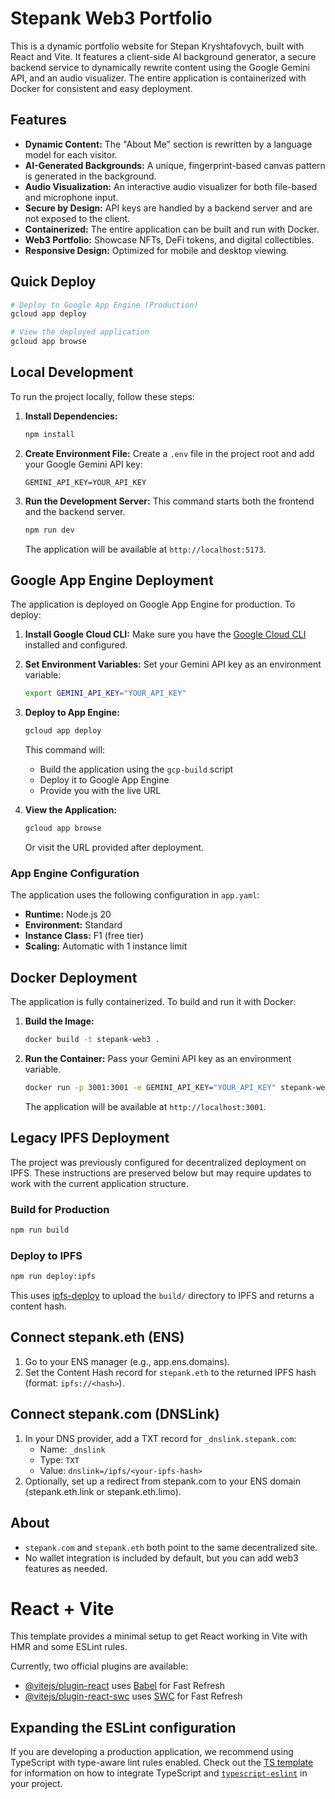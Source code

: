 # Stepank Web3 Portfolio

This is a dynamic portfolio website for Stepan Kryshtafovych, built with React and Vite. It features a client-side AI background generator, a secure backend service to dynamically rewrite content using the Google Gemini API, and an audio visualizer. The entire application is containerized with Docker for consistent and easy deployment.

## Features
- **Dynamic Content:** The "About Me" section is rewritten by a language model for each visitor.
- **AI-Generated Backgrounds:** A unique, fingerprint-based canvas pattern is generated in the background.
- **Audio Visualization:** An interactive audio visualizer for both file-based and microphone input.
- **Secure by Design:** API keys are handled by a backend server and are not exposed to the client.
- **Containerized:** The entire application can be built and run with Docker.
- **Web3 Portfolio:** Showcase NFTs, DeFi tokens, and digital collectibles.
- **Responsive Design:** Optimized for mobile and desktop viewing.

## Quick Deploy
```bash
# Deploy to Google App Engine (Production)
gcloud app deploy

# View the deployed application
gcloud app browse
```

## Local Development

To run the project locally, follow these steps:

1.  **Install Dependencies:**
    ```bash
    npm install
    ```

2.  **Create Environment File:**
    Create a `.env` file in the project root and add your Google Gemini API key:
    ```
    GEMINI_API_KEY=YOUR_API_KEY
    ```

3.  **Run the Development Server:**
    This command starts both the frontend and the backend server.
    ```bash
    npm run dev
    ```
    The application will be available at `http://localhost:5173`.

## Google App Engine Deployment

The application is deployed on Google App Engine for production. To deploy:

1.  **Install Google Cloud CLI:**
    Make sure you have the [Google Cloud CLI](https://cloud.google.com/sdk/docs/install) installed and configured.

2.  **Set Environment Variables:**
    Set your Gemini API key as an environment variable:
    ```bash
    export GEMINI_API_KEY="YOUR_API_KEY"
    ```

3.  **Deploy to App Engine:**
    ```bash
    gcloud app deploy
    ```
    This command will:
    - Build the application using the `gcp-build` script
    - Deploy it to Google App Engine
    - Provide you with the live URL

4.  **View the Application:**
    ```bash
    gcloud app browse
    ```
    Or visit the URL provided after deployment.

### App Engine Configuration
The application uses the following configuration in `app.yaml`:
- **Runtime:** Node.js 20
- **Environment:** Standard
- **Instance Class:** F1 (free tier)
- **Scaling:** Automatic with 1 instance limit

## Docker Deployment

The application is fully containerized. To build and run it with Docker:

1.  **Build the Image:**
    ```bash
    docker build -t stepank-web3 .
    ```

2.  **Run the Container:**
    Pass your Gemini API key as an environment variable.
    ```bash
    docker run -p 3001:3001 -e GEMINI_API_KEY="YOUR_API_KEY" stepank-web3
    ```
    The application will be available at `http://localhost:3001`.

## Legacy IPFS Deployment
The project was previously configured for decentralized deployment on IPFS. These instructions are preserved below but may require updates to work with the current application structure.

### Build for Production
```bash
npm run build
```

### Deploy to IPFS
```bash
npm run deploy:ipfs
```
This uses [ipfs-deploy](https://github.com/ipfs-shipyard/ipfs-deploy) to upload the `build/` directory to IPFS and returns a content hash.

## Connect stepank.eth (ENS)
1. Go to your ENS manager (e.g., app.ens.domains).
2. Set the Content Hash record for `stepank.eth` to the returned IPFS hash (format: `ipfs://<hash>`).

## Connect stepank.com (DNSLink)
1. In your DNS provider, add a TXT record for `_dnslink.stepank.com`:
   - Name: `_dnslink`
   - Type: `TXT`
   - Value: `dnslink=/ipfs/<your-ipfs-hash>`
2. Optionally, set up a redirect from stepank.com to your ENS domain (stepank.eth.link or stepank.eth.limo).

## About
- `stepank.com` and `stepank.eth` both point to the same decentralized site.
- No wallet integration is included by default, but you can add web3 features as needed.

# React + Vite

This template provides a minimal setup to get React working in Vite with HMR and some ESLint rules.

Currently, two official plugins are available:

- [@vitejs/plugin-react](https://github.com/vitejs/vite-plugin-react/blob/main/packages/plugin-react) uses [Babel](https://babeljs.io/) for Fast Refresh
- [@vitejs/plugin-react-swc](https://github.com/vitejs/vite-plugin-react/blob/main/packages/plugin-react-swc) uses [SWC](https://swc.rs/) for Fast Refresh

## Expanding the ESLint configuration

If you are developing a production application, we recommend using TypeScript with type-aware lint rules enabled. Check out the [TS template](https://github.com/vitejs/vite/tree/main/packages/create-vite/template-react-ts) for information on how to integrate TypeScript and [`typescript-eslint`](https://typescript-eslint.io) in your project.
